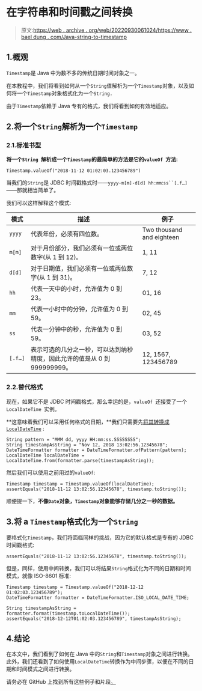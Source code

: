 # 在字符串和时间戳之间转换

> 原文:[https://web . archive . org/web/20220930061024/https://www . bael dung . com/Java-string-to-timestamp](https://web.archive.org/web/20220930061024/https://www.baeldung.com/java-string-to-timestamp)

## 1.概观

`Timestamp`是 Java 中为数不多的传统日期时间对象之一。

在本教程中，我们将看到如何从一个`String`值解析为一个`Timestamp`对象，以及如何将一个`Timestamp`对象格式化为一个`String.`

由于`Timestamp`依赖于 Java 专有的格式，我们将看到如何有效地适应。

## 2.将一个`String`解析为一个`Timestamp`

### 2.1.标准书型

**将一个`String `解析成一个`Timestamp`的最简单的方法是它的`valueOf `方法:**

```
Timestamp.valueOf("2018-11-12 01:02:03.123456789")
```

当我们的`String`是 JDBC 时间戳格式时——`yyyy-m[m]-d[d] hh:mm`:`ss``[.f…]`——那就相当简单了。

我们可以这样解释这个模式:

| 模式 | 描述 | 例子 |
| --- | --- | --- |
| `yyyy` | 代表年份，必须有四位数。 | Two thousand and eighteen |
| `m[m]` | 对于月份部分，我们必须有一位或两位数字(从 1 到 12)。 | 1, 11 |
| `d[d]` | 对于日期值，我们必须有一位或两位数字(从 1 到 31)。 | 7, 12 |
| `hh` | 代表一天中的小时，允许值为 0 到 23。 | 01, 16 |
| `mm` | 代表一小时中的分钟，允许值为 0 到 59。 | 02, 45 |
| `ss` | 代表一分钟中的秒，允许值为 0 到 59。 | 03, 52 |
| `[.f…]` | 表示可选的几分之一秒，可以达到纳秒精度，因此允许的值是从 0 到 999999999。 | 12, 1567, 123456789 |

### 2.2.替代格式

现在，如果它不是 JDBC 时间戳格式，那么幸运的是，`valueOf `还接受了一个`LocalDateTime `实例。

**这意味着我们可以采用任何格式的日期，**我们只需要先[将其转换成`LocalDateTime`](/web/20221126221618/https://www.baeldung.com/java-string-to-date) :

```
String pattern = "MMM dd, yyyy HH:mm:ss.SSSSSSSS";
String timestampAsString = "Nov 12, 2018 13:02:56.12345678";
DateTimeFormatter formatter = DateTimeFormatter.ofPattern(pattern);
LocalDateTime localDateTime = LocalDateTime.from(formatter.parse(timestampAsString));
```

然后我们可以使用之前用过的`valueOf`:

```
Timestamp timestamp = Timestamp.valueOf(localDateTime);
assertEquals("2018-11-12 13:02:56.12345678", timestamp.toString());
```

顺便提一下，**不像`Date`对象，`Timestamp`对象能够存储几分之一秒的数据。**

## 3.将 a `Timestamp`格式化为一个`String`

要格式化`Timestamp`，我们将面临同样的挑战，因为它的默认格式是专有的 JDBC 时间戳格式:

```
assertEquals("2018-11-12 13:02:56.12345678", timestamp.toString());
```

但是，同样，使用中间转换，我们可以将结果`String`格式化为不同的日期和时间模式，就像 ISO-8601 标准:

```
Timestamp timestamp = Timestamp.valueOf("2018-12-12 01:02:03.123456789");
DateTimeFormatter formatter = DateTimeFormatter.ISO_LOCAL_DATE_TIME;

String timestampAsString = formatter.format(timestamp.toLocalDateTime());
assertEquals("2018-12-12T01:02:03.123456789", timestampAsString);
```

## 4.结论

在本文中，我们看到了如何在 Java 中的`String`和`Timestamp`对象之间进行转换。此外，我们还看到了如何使用`LocalDateTime`转换作为中间步骤，以便在不同的日期和时间模式之间进行转换。

请务必在 GitHub 上找到所有这些例子和片段[。](https://web.archive.org/web/20221126221618/https://github.com/eugenp/tutorials/tree/master/core-java-modules/core-java-datetime-string)